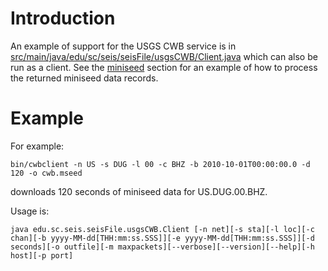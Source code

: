 # Introduction #

An example of support for the USGS CWB service is in [src/main/java/edu/sc/seis/seisFile/usgsCWB/Client.java](http://code.google.com/p/seisfile/source/browse/src/main/java/edu/sc/seis/seisFile/usgsCWB/Client.java) which can also be run as a client. See the [miniseed](http://code.google.com/p/seisfile/wiki/MiniSeed) section for an example of how to process the returned miniseed data records.


# Example #

For example:
```
bin/cwbclient -n US -s DUG -l 00 -c BHZ -b 2010-10-01T00:00:00.0 -d 120 -o cwb.mseed
```
downloads 120 seconds of miniseed data for US.DUG.00.BHZ.

Usage is:

```
java edu.sc.seis.seisFile.usgsCWB.Client [-n net][-s sta][-l loc][-c chan][-b yyyy-MM-dd[THH:mm:ss.SSS]][-e yyyy-MM-dd[THH:mm:ss.SSS]][-d seconds][-o outfile][-m maxpackets][--verbose][--version][--help][-h host][-p port]
```